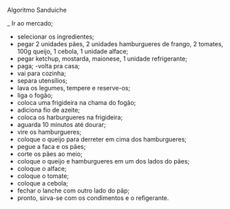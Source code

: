 Algoritmo Sanduiche

_ Ir ao mercado;
- selecionar os ingredientes; 
- pegar 2 unidades pães, 2 unidades hamburgueres de frango, 2 tomates, 100g queijo, 1 cebola, 1 unidade alface;
- pegar ketchup, mostarda, maionese, 1 unidade refrigerante;
- paga;
-volta pra casa;
- vai para cozinha;
- separa utensílios;
- lava os legumes, tempere e reserve-os;
- liga o fogão;
- coloca uma frigideira na chama do fogão;
- adiciona fio de azeite;
- coloca os harburgueres na frigideira;
- aguarda 10 minutos até dourar;
- vire os hamburgueres;
- coloque o queijo para derreter em cima dos hamburgueres;
- pegue a faca e os pães;
- corte os pães ao meio;
- coloque o queijo e hamburgueres em um dos lados do pães;
- coloque o alface;
- coloque o tomate;
- coloque a cebola;
- fechar o lanche com outro lado do pãp;
- pronto, sirva-se com os condimentos e o refigerante. 
